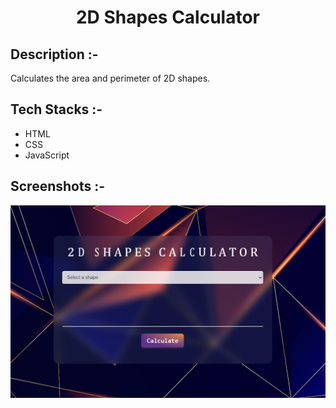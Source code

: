# <p align="center">2D Shapes Calculator</p>

## Description :-

Calculates the area and perimeter of 2D shapes.

## Tech Stacks :-

- HTML
- CSS
- JavaScript

## Screenshots :-

![Screen-Shot](image.png)
